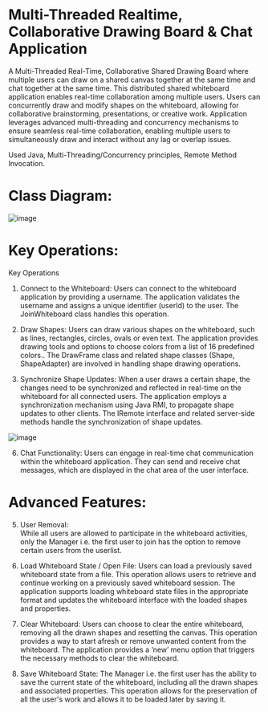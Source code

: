 # Multi-Threaded Realtime, Collaborative Drawing Board & Chat Application
A Multi-Threaded Real-Time, Collaborative Shared Drawing Board where multiple users can draw on a shared canvas together at the same time and chat together at the same time. 
This distributed shared whiteboard application enables real-time collaboration among multiple users. Users can concurrently draw and modify shapes on the whiteboard, allowing for collaborative brainstorming, presentations, or creative work.
Application leverages advanced multi-threading and concurrency mechanisms to ensure seamless real-time collaboration, enabling multiple users to simultaneously draw and interact without any lag or overlap issues.

Used Java, Multi-Threading/Concurrency principles, Remote Method Invocation.

# Class Diagram:
![image](https://github.com/jaiphookan20/Multi-Threaded-Shared-DrawingBoard/assets/52240311/05335548-c447-4deb-bd61-c66a203b308c)

# Key Operations:

Key Operations
1) Connect to the Whiteboard:
Users can connect to the whiteboard application by providing a username. The application validates the username and assigns a unique identifier (userId) to the user. The JoinWhiteboard class handles this operation.

3) Draw Shapes:
Users can draw various shapes on the whiteboard, such as lines, rectangles, circles, ovals or even text. The application provides drawing tools and options to choose colors from a list of 16 predefined colors.. The DrawFrame class and related shape classes (Shape, ShapeAdapter) are involved in handling shape drawing operations.


5) Synchronize Shape Updates:
When a user draws a certain shape, the changes need to be synchronized and reflected in real-time on the whiteboard for all connected users. The application employs a synchronization mechanism using Java RMI, to propagate shape updates to other clients. The IRemote interface and related server-side methods handle the synchronization of shape updates.

![image](https://github.com/jaiphookan20/Multi-Threaded-Shared-DrawingBoard/assets/52240311/d31ffd79-3676-4d16-800b-17ff9d0a3f1f)

6) Chat Functionality:
Users can engage in real-time chat communication within the whiteboard application. They can send and receive chat messages, which are displayed in the chat area of the user interface.

# Advanced Features:
5) User Removal:  
While all users are allowed to participate in the whiteboard activities, only the Manager i.e. the first user to join has the option to remove certain users from the userlist. 

6) Load Whiteboard State / Open File: 
Users can load a previously saved whiteboard state from a file. This operation allows users to retrieve and continue working on a previously saved whiteboard session. The application supports loading whiteboard state files in the appropriate format and updates the whiteboard interface with the loaded shapes and properties.

7) Clear Whiteboard: 
Users can choose to clear the entire whiteboard, removing all the drawn shapes and resetting the canvas. This operation provides a way to start afresh or remove unwanted content from the whiteboard. The application provides a ‘new’ menu option that triggers the necessary methods to clear the whiteboard.

8) Save Whiteboard State: The Manager i.e. the first user has the ability to save the current state of the whiteboard, including all the drawn shapes and associated properties. This operation allows for the preservation of all the user's work and allows it to be loaded later by saving it. 
